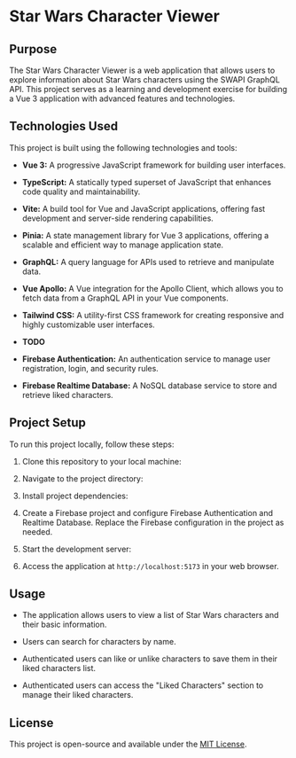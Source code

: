 # Star Wars Character Viewer

## Purpose

The Star Wars Character Viewer is a web application that allows users to explore information about Star Wars characters using the SWAPI GraphQL API. This project serves as a learning and development exercise for building a Vue 3 application with advanced features and technologies.

## Technologies Used

This project is built using the following technologies and tools:

- **Vue 3:** A progressive JavaScript framework for building user interfaces.
- **TypeScript:** A statically typed superset of JavaScript that enhances code quality and maintainability.
- **Vite:** A build tool for Vue and JavaScript applications, offering fast development and server-side rendering capabilities.
- **Pinia:** A state management library for Vue 3 applications, offering a scalable and efficient way to manage application state.
- **GraphQL:** A query language for APIs used to retrieve and manipulate data.
- **Vue Apollo:** A Vue integration for the Apollo Client, which allows you to fetch data from a GraphQL API in your Vue components.
- **Tailwind CSS:** A utility-first CSS framework for creating responsive and highly customizable user interfaces.

- **TODO**
- **Firebase Authentication:** An authentication service to manage user registration, login, and security rules.
- **Firebase Realtime Database:** A NoSQL database service to store and retrieve liked characters.

## Project Setup

To run this project locally, follow these steps:

1. Clone this repository to your local machine:

2. Navigate to the project directory:

3. Install project dependencies:

4. Create a Firebase project and configure Firebase Authentication and Realtime Database. Replace the Firebase configuration in the project as needed.

5. Start the development server:

6. Access the application at `http://localhost:5173` in your web browser.

## Usage

- The application allows users to view a list of Star Wars characters and their basic information.

- Users can search for characters by name.

- Authenticated users can like or unlike characters to save them in their liked characters list.

- Authenticated users can access the "Liked Characters" section to manage their liked characters.

## License

This project is open-source and available under the [MIT License](LICENSE).
